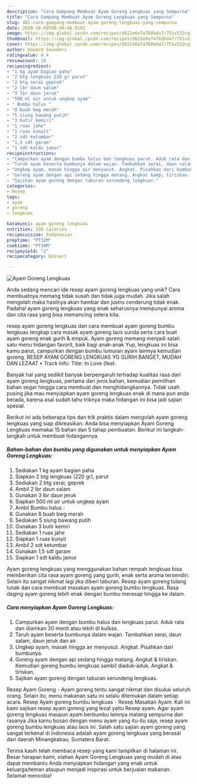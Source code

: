 ```yaml
---
description: "Cara Gampang Membuat Ayam Goreng Lengkuas yang Sempurna"
title: "Cara Gampang Membuat Ayam Goreng Lengkuas yang Sempurna"
slug: 481-cara-gampang-membuat-ayam-goreng-lengkuas-yang-sempurna
date: 2020-10-09T08:40:48.010Z
image: https://img-global.cpcdn.com/recipes/d622e6e7a760bda7/751x532cq70/ayam-goreng-lengkuas-foto-resep-utama.jpg
thumbnail: https://img-global.cpcdn.com/recipes/d622e6e7a760bda7/751x532cq70/ayam-goreng-lengkuas-foto-resep-utama.jpg
cover: https://img-global.cpcdn.com/recipes/d622e6e7a760bda7/751x532cq70/ayam-goreng-lengkuas-foto-resep-utama.jpg
author: Howard Saunders
ratingvalue: 4.4
reviewcount: 10
recipeingredient:
- "1 kg ayam bagian paha"
- "2 btg lengkuas 220 gr parut"
- "2 btg serai geprek"
- "2 lbr daun salam"
- "3 lbr daun jeruk"
- "500 ml air untuk ungkep ayam"
- " Bumbu halus "
- "8 buah bwg merah"
- "5 siung bawang putih"
- "3 butir kemiri"
- "1 ruas jahe"
- "1 ruas kunyit"
- "2 sdt ketumbar"
- "1,5 sdt garam"
- "1 sdt kaldu jamur"
recipeinstructions:
- "Campurkan ayam dengan bumbu halus dan lengkuas parut. Aduk rata dan diamkan 30 menit atau lebih di kulkas."
- "Taruh ayam beserta bumbunya dalam wajan. Tambahkan serai, daun salam, daun jeruk dan air."
- "Ungkep ayam, masak hingga air menyusut. Angkat. Pisahkan dari bumbunya."
- "Goreng ayam dengan api sedang hingga matang. Angkat &amp; tiriskan. Kemudian goreng bumbu lengkuas sambil diaduk-aduk. Angkat &amp; tiriskan."
- "Sajikan ayam goreng dengan taburan serundeng lengkuas."
categories:
- Resep
tags:
- ayam
- goreng
- lengkuas

katakunci: ayam goreng lengkuas 
nutrition: 156 calories
recipecuisine: Indonesian
preptime: "PT32M"
cooktime: "PT39M"
recipeyield: "2"
recipecategory: Dessert

---
```



![Ayam Goreng Lengkuas](https://img-global.cpcdn.com/recipes/d622e6e7a760bda7/751x532cq70/ayam-goreng-lengkuas-foto-resep-utama.jpg)

Anda sedang mencari ide resep ayam goreng lengkuas yang unik? Cara membuatnya memang tidak susah dan tidak juga mudah. Jika salah mengolah maka hasilnya akan hambar dan justru cenderung tidak enak. Padahal ayam goreng lengkuas yang enak seharusnya mempunyai aroma dan cita rasa yang bisa memancing selera kita.

resep ayam goreng lengkuas dan cara membuat ayam goreng bumbu lengkuas lengkap cara masak ayam goreng laos sunda serta cara buat ayam goreng enak gurih &amp; empuk. Ayam goreng memang menjadi salah satu menu hidangan favorit, baik bagi anak-anak Yup, lengkuas ini bisa kamu parut, campurkan dengan bumbu lumuran ayam lainnya kemudian goreng. RESEP AYAM GORENG LENGKUAS YG GURIH BANGET, MUDAH DAN LEZAAT • Track Info: Title: In Love (feat.

Banyak hal yang sedikit banyak berpengaruh terhadap kualitas rasa dari ayam goreng lengkuas, pertama dari jenis bahan, kemudian pemilihan bahan segar hingga cara membuat dan menghidangkannya. Tidak usah pusing jika mau menyiapkan ayam goreng lengkuas enak di mana pun anda berada, karena asal sudah tahu triknya maka hidangan ini bisa jadi sajian spesial.


Berikut ini ada beberapa tips dan trik praktis dalam mengolah ayam goreng lengkuas yang siap dikreasikan. Anda bisa menyiapkan Ayam Goreng Lengkuas memakai 15 bahan dan 5 tahap pembuatan. Berikut ini langkah-langkah untuk membuat hidangannya.

<!--inarticleads1-->

##### Bahan-bahan dan bumbu yang digunakan untuk menyiapkan Ayam Goreng Lengkuas:

1. Sediakan 1 kg ayam bagian paha
1. Siapkan 2 btg lengkuas (220 gr), parut
1. Sediakan 2 btg serai, geprek
1. Ambil 2 lbr daun salam
1. Gunakan 3 lbr daun jeruk
1. Siapkan 500 ml air untuk ungkep ayam
1. Ambil  Bumbu halus :
1. Gunakan 8 buah bwg merah
1. Sediakan 5 siung bawang putih
1. Gunakan 3 butir kemiri
1. Sediakan 1 ruas jahe
1. Siapkan 1 ruas kunyit
1. Ambil 2 sdt ketumbar
1. Gunakan 1,5 sdt garam
1. Siapkan 1 sdt kaldu jamur


Ayam goreng lengkuas yang menggunakan bahan rempah lengkuas bisa memberikan cita rasa ayam goreng yang gurih, enak serta aroma tersendiri. Selain itu sangat nikmat lagi jika diberi taburan. Resep ayam goreng tulang lunak dan cara membuat masakan ayam goreng bumbu lengkuas. Rasa daging ayam goreng lebih enak dengan bumbu meresap hingga ke dalam. 

<!--inarticleads2-->

##### Cara menyiapkan Ayam Goreng Lengkuas:

1. Campurkan ayam dengan bumbu halus dan lengkuas parut. Aduk rata dan diamkan 30 menit atau lebih di kulkas.
1. Taruh ayam beserta bumbunya dalam wajan. Tambahkan serai, daun salam, daun jeruk dan air.
1. Ungkep ayam, masak hingga air menyusut. Angkat. Pisahkan dari bumbunya.
1. Goreng ayam dengan api sedang hingga matang. Angkat &amp; tiriskan. Kemudian goreng bumbu lengkuas sambil diaduk-aduk. Angkat &amp; tiriskan.
1. Sajikan ayam goreng dengan taburan serundeng lengkuas.


Resep Ayam Goreng - Ayam goreng tentu sangat nikmat dan disukai seluruh orang. Selain itu, menu makanan satu ini selalu ditemukan dalam setiap acara. Resep Ayam goreng bumbu lengkuas - Resep Masakan Ayam: Kali ini kami sajikan resep ayam goreng yang lezat yaitu Resep ayam. Agar ayam goreng lengkuas maupun ayam berbumbu lainnya matang sempurna dan rasanya Jika kamu bosan dengan menu ayam yang itu-itu saja, resep ayam goreng bumbu lengkuas atau laos ini. Salah satu sajian ayam goreng yang sangat terkenal di Indonesia adalah ayam goreng lengkuas yang berasal dari daerah Minangkabau, Sumatera Barat. 

Terima kasih telah membaca resep yang kami tampilkan di halaman ini. Besar harapan kami, olahan Ayam Goreng Lengkuas yang mudah di atas dapat membantu Anda menyiapkan hidangan yang enak untuk keluarga/teman ataupun menjadi inspirasi untuk berjualan makanan. Selamat mencoba!

